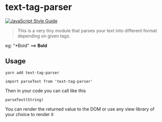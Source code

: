 # text-tag-parser

[![JavaScript Style Guide](https://img.shields.io/badge/code_style-standard-brightgreen.svg)](https://standardjs.com)


> This is a very tiny module that parses your text into different format depending on given tags.

eg: "*Bold" ==> **Bold**

## Usage

`yarn add text-tag-parser`

`import parseText from 'text-tag-parser'`

Then in your code you can call like this 

`parseText(String)` 

You can render the returned value to the DOM or use any view library of your choice to render it
